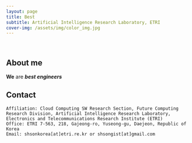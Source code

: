 ```yaml
---
layout: page
title: Best
subtitle: Artificial Intelligence Research Laboratory, ETRI
cover-img: /assets/img/color_img.jpg
---
```


<br/>

## About me

**We** are  **_best engineers_** 
## Contact

```
Affiliation: Cloud Computing SW Research Section, Future Computing Research Division, Artificial Intelligence Research Laboratory, Electronics and Telecommunications Research Institute (ETRI)
Office: ETRI 7-563, 218, Gajeong-ro, Yuseong-gu, Daejeon, Republic of Korea
Email: shsonkorea[at]etri.re.kr or shsongist[at]gmail.com
```
